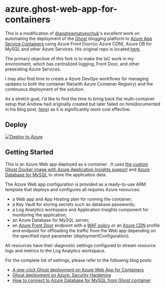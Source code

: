# azure.ghost-web-app-for-containers

This is a modification of [@andrewmatveychuk](https://github.com/andrewmatveychuk)'s excellent work on automating the deployment of the [Ghost](https://ghost.org/) blogging platform to [Azure App Service Containers](https://azure.microsoft.com/en-us/services/app-service/containers/) using Azure Front Door(or Azure CDN), Azure DB for MySQL and other Azure Services.
His original repo is located [here](https://github.com/andrewmatveychuk/azure.ghost-web-app-for-containers).

The primary objective of this fork is to make the IaC work in my environment, which has centralized logging, Front Door, and other preexisting Azure Services. 

I may also find time to create a Azure DevOps workflows for managing updates to both the container file(with Azure Container Registry) and the continuous deployment of the solution.

As a stretch goal, I'd like to find the time to bring back the multi-container setup that Andrew had originally created but later failed on him(documented in his blog post, [here](https://andrewmatveychuk.com/how-to-connect-to-azure-database-for-mysql-from-ghost-container/)) as it is significantly more cost effective.
## Deploy

[![Deploy to Azure](https://aka.ms/deploytoazurebutton)](https://portal.azure.com/#create/Microsoft.Template/uri/https%3A%2F%2Fraw.githubusercontent.com%2Fmagnusmccune%2Fazure.ghost-web-app-for-containers%2Fmaster%2Fghost.json)

## Getting Started

This is an Azure Web app deployed as a container . It uses [the custom Ghost Docker image with Azure Application Insights support](https://github.com/andrewmatveychuk/docker-ghost-ai) and [Azure Database for MySQL](https://azure.microsoft.com/en-us/services/mysql/) to store the application data.

The Azure Web app configuration is provided as a ready-to-use ARM template that deploys and configures all requires Azure resources:

* a Web app and App Hosting plan for running the container;
* a Key Vault for storing secrets such as database passwords;
* a Log Analytics workspace and Application Insights component for monitoring the application;
* an Azure Database for MySQL server;
* an [Azure Front Door](https://docs.microsoft.com/en-us/azure/frontdoor/) endpoint with a [WAF policy](https://docs.microsoft.com/en-us/azure/web-application-firewall/afds/afds-overview) _or_ an [Azure CDN](https://docs.microsoft.com/en-us/azure/cdn/) profile and endpoint for offloading the traffic from the Web app depending on the specified input parameter (deploymentConfiguration).

All resources have their diagnostic settings configured to stream resource logs and metrics to the Log Analytics workspace.

For the complete list of settings, please refer to the following blog posts:

* [A one-click Ghost deployment on Azure Web App for Containers](https://andrewmatveychuk.com/a-one-click-ghost-deployment-on-azure-web-app-for-containers/)
* [Ghost deployment on Azure: Security Hardening](https://andrewmatveychuk.com/ghost-deployment-on-azure-security-hardening/)
* [How to connect to Azure Database for MySQL from Ghost container](https://andrewmatveychuk.com/how-to-connect-to-azure-database-for-mysql-from-ghost-container/)
